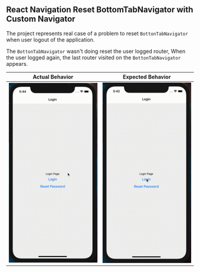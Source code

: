 ## React Navigation Reset BottomTabNavigator with Custom Navigator

The project represents real case of a problem to reset `BottonTabNavigator` when user logout of the application.

The `BottonTabNavigator` wasn't doing reset the user logged router, When the user logged again, the last router visited on the `BottonTabNavigator` appears.

|              **Actual Behavior**              |              **Expected Behavior**              |
| :-------------------------------------------: | :---------------------------------------------: |
| <img src="./actual_behavior.gif" width="300"> | <img src="./expected_behavior.gif" width="300"> |


